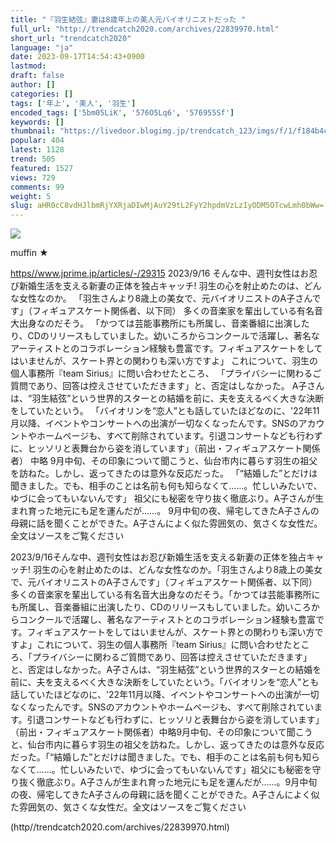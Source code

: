 ```yaml
---
title: "『羽生結弦』妻は8歳年上の美人元バイオリニストだった "
full_url: "http://trendcatch2020.com/archives/22839970.html"
short_url: "trendcatch2020"
language: "ja"
date: 2023-09-17T14:54:43+0900
lastmod: 
draft: false
author: []
categories: []
tags: ['年上', '美人', '羽生']
encoded_tags: ['5bm05LiK', '576O5Lq6', '576955Sf']
keywords: []
thumbnail: "https://livedoor.blogimg.jp/trendcatch_123/imgs/f/1/f184b4c9.jpg"
popular: 404
latest: 1128
trend: 505
featured: 1527
views: 729
comments: 99
weight: 5
slug: aHR0cC8vdHJlbmRjYXRjaDIwMjAuY29tL2FyY2hpdmVzLzIyODM5OTcwLmh0bWw=
---
```


![](https://livedoor.blogimg.jp/trendcatch_123/imgs/f/1/f184b4c9.jpg)

<div><p>muffin ★ </p><a target='_blank' href='https//www.jprime.jp/articles/-/29315'>https//www.jprime.jp/articles/-/29315</a> 2023/9/16 そんな中、週刊女性はお忍び新婚生活を支える新妻の正体を独占キャッチ! 羽生の心を射止めたのは、どんな女性なのか。 「羽生さんより8歳上の美女で、元バイオリニストのA子さんです」（フィギュアスケート関係者、以下同） 多くの音楽家を輩出している有名音大出身なのだそう。 「かつては芸能事務所にも所属し、音楽番組に出演したり、CDのリリースもしていました。幼いころからコンクールで活躍し、著名なアーティストとのコラボレーション経験も豊富です。フィギュアスケートをしてはいませんが、スケート界との関わりも深い方ですよ」 これについて、羽生の個人事務所『team Sirius』に問い合わせたところ、 「プライバシーに関わるご質問であり、回答は控えさせていただきます」と、否定はしなかった。 A子さんは、“羽生結弦”という世界的スターとの結婚を前に、夫を支えるべく大きな決断をしていたという。 「バイオリンを“恋人”とも話していたほどなのに、'22年11月以降、イベントやコンサートへの出演が一切なくなったんです。SNSのアカウントやホームページも、すべて削除されています。引退コンサートなども行わずに、ヒッソリと表舞台から姿を消しています」（前出・フィギュアスケート関係者） 中略 9月中旬、その印象について聞こうと、仙台市内に暮らす羽生の祖父を訪ねた。しかし、返ってきたのは意外な反応だった。 「“結婚した”とだけは聞きました。でも、相手のことは名前も何も知らなくて……。忙しいみたいで、ゆづに会ってもいないんです」 祖父にも秘密を守り抜く徹底ぶり。A子さんが生まれ育った地元にも足を運んだが……。 9月中旬の夜、帰宅してきたA子さんの母親に話を聞くことができた。A子さんによく似た雰囲気の、気さくな女性だ。 全文はソースをご覧ください <p>2023/9/16そんな中、週刊女性はお忍び新婚生活を支える新妻の正体を独占キャッチ! 羽生の心を射止めたのは、どんな女性なのか。「羽生さんより8歳上の美女で、元バイオリニストのA子さんです」（フィギュアスケート関係者、以下同）多くの音楽家を輩出している有名音大出身なのだそう。「かつては芸能事務所にも所属し、音楽番組に出演したり、CDのリリースもしていました。幼いころからコンクールで活躍し、著名なアーティストとのコラボレーション経験も豊富です。フィギュアスケートをしてはいませんが、スケート界との関わりも深い方ですよ」これについて、羽生の個人事務所『team Sirius』に問い合わせたところ、「プライバシーに関わるご質問であり、回答は控えさせていただきます」と、否定はしなかった。A子さんは、“羽生結弦”という世界的スターとの結婚を前に、夫を支えるべく大きな決断をしていたという。「バイオリンを“恋人”とも話していたほどなのに、'22年11月以降、イベントやコンサートへの出演が一切なくなったんです。SNSのアカウントやホームページも、すべて削除されています。引退コンサートなども行わずに、ヒッソリと表舞台から姿を消しています」（前出・フィギュアスケート関係者）中略9月中旬、その印象について聞こうと、仙台市内に暮らす羽生の祖父を訪ねた。しかし、返ってきたのは意外な反応だった。「“結婚した”とだけは聞きました。でも、相手のことは名前も何も知らなくて……。忙しいみたいで、ゆづに会ってもいないんです」祖父にも秘密を守り抜く徹底ぶり。A子さんが生まれ育った地元にも足を運んだが……。9月中旬の夜、帰宅してきたA子さんの母親に話を聞くことができた。A子さんによく似た雰囲気の、気さくな女性だ。全文はソースをご覧ください</p></div>

(http//trendcatch2020.com/archives/22839970.html)
